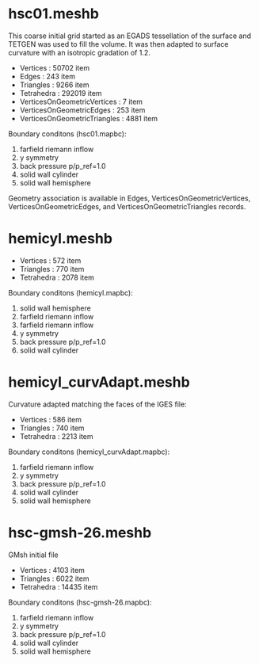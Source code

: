 
# hsc01.meshb

This coarse initial grid started as an EGADS tessellation of the surface
and TETGEN was used to fill the volume. It was then adapted to surface
curvature with an isotropic gradation of 1.2.

- Vertices : 50702 item
- Edges : 243 item
- Triangles : 9266 item
- Tetrahedra : 292019 item
- VerticesOnGeometricVertices : 7 item
- VerticesOnGeometricEdges : 253 item
- VerticesOnGeometricTriangles : 4881 item

Boundary conditons (hsc01.mapbc):
1. farfield riemann inflow
2. y symmetry
3. back pressure p/p_ref=1.0
4. solid wall cylinder
5. solid wall hemisphere

Geometry association is available in Edges,
VerticesOnGeometricVertices, VerticesOnGeometricEdges, and
VerticesOnGeometricTriangles records.

# hemicyl.meshb

- Vertices : 572 item
- Triangles : 770 item
- Tetrahedra : 2078 item

Boundary conditons (hemicyl.mapbc):
1. solid wall hemisphere
2. farfield riemann inflow
3. farfield riemann inflow
4. y symmetry
5. back pressure p/p_ref=1.0
6. solid wall cylinder

# hemicyl_curvAdapt.meshb

Curvature adapted matching the faces of the IGES file:

- Vertices : 586 item
- Triangles : 740 item
- Tetrahedra : 2213 item

Boundary conditons (hemicyl_curvAdapt.mapbc):
1. farfield riemann inflow
2. y symmetry
3. back pressure p/p_ref=1.0
4. solid wall cylinder
5. solid wall hemisphere

# hsc-gmsh-26.meshb

GMsh initial file

- Vertices : 4103 item
- Triangles : 6022 item
- Tetrahedra : 14435 item

Boundary conditons (hsc-gmsh-26.mapbc):
1. farfield riemann inflow
2. y symmetry
3. back pressure p/p_ref=1.0
4. solid wall cylinder
5. solid wall hemisphere
